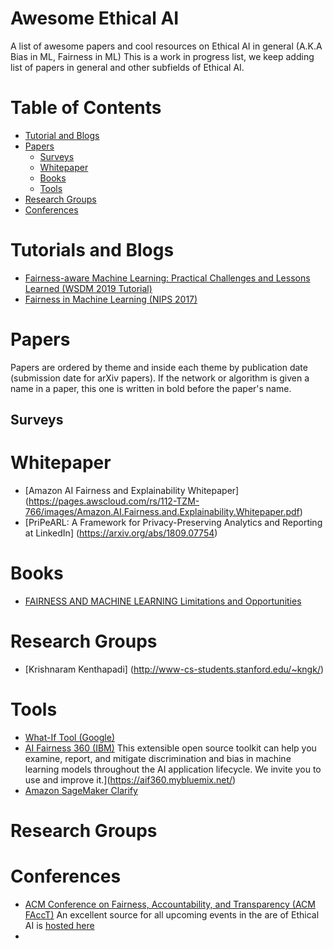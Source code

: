 # Awesome Ethical AI
A list of awesome papers and cool resources on Ethical AI in general (A.K.A Bias in ML, Fairness in ML)
This is a work in progress list, we keep adding list of papers in general and other subfields of Ethical AI.

# Table of Contents

* [Tutorial and Blogs](#tutorials-and-blogs)
* [Papers](#papers)
  * [Surveys](#surveys)
  * [Whitepaper](#whitepaper)
  * [Books](#books)
  * [Tools](#tools)
* [Research Groups](#research-groups)
* [Conferences](#conferences)
   

# Tutorials and Blogs 
* [Fairness-aware Machine Learning: Practical Challenges and Lessons Learned (WSDM 2019 Tutorial)](https://www.slideshare.net/KrishnaramKenthapadi/fairnessaware-machine-learning-practical-challenges-and-lessons-learned-wsdm-2019-tutorial)
* [Fairness in Machine Learning (NIPS 2017)](https://mrtz.org/nips17/#/)
# Papers

Papers are ordered by theme and inside each theme by publication date (submission date for arXiv papers). If the network or algorithm is given a name in a paper, this one is written in bold before the paper's name.

## Surveys

# Whitepaper
* [Amazon AI Fairness and Explainability Whitepaper] (https://pages.awscloud.com/rs/112-TZM-766/images/Amazon.AI.Fairness.and.Explainability.Whitepaper.pdf)
* [PriPeARL: A Framework for Privacy-Preserving Analytics and Reporting at LinkedIn] (https://arxiv.org/abs/1809.07754)

# Books

* [FAIRNESS AND MACHINE LEARNING Limitations and Opportunities](https://fairmlbook.org/pdf/fairmlbook.pdf)

# Research Groups
* [Krishnaram Kenthapadi] (http://www-cs-students.stanford.edu/~kngk/)

# Tools
* [What-If Tool (Google)](https://pair-code.github.io/what-if-tool/)
* [AI Fairness 360 (IBM)](https://aif360.mybluemix.net/) 
 This extensible open source toolkit can help you examine, report, and mitigate discrimination and bias in machine learning models throughout the AI application lifecycle. We invite you to use and improve it.](https://aif360.mybluemix.net/)
* [Amazon SageMaker Clarify](https://aws.amazon.com/sagemaker/clarify/)
# Research Groups

# Conferences
* [ACM Conference on Fairness, Accountability, and Transparency (ACM FAccT)](https://facctconference.org/)
  An excellent source for all upcoming events in the are of Ethical AI is [hosted here](https://facctconference.org/network/) 
 *
